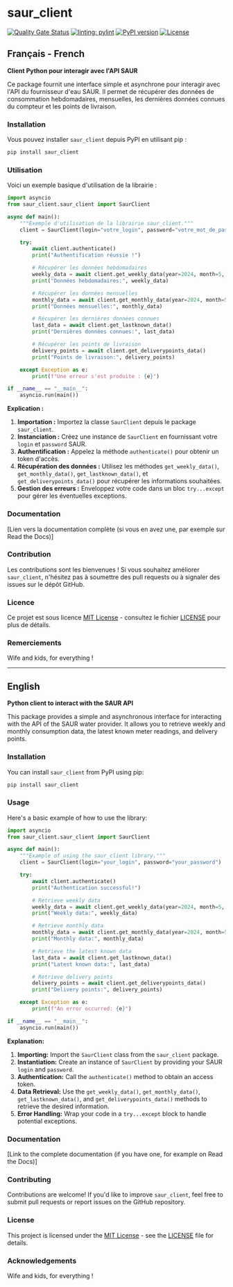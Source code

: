 # saur_client

[![Quality Gate Status](https://sonarcloud.io/api/project_badges/measure?project=cekage_Saur_fr_client&metric=alert_status)](https://sonarcloud.io/summary/new_code?id=cekage_Saur_fr_client)
[![linting: pylint](https://img.shields.io/badge/linting-pylint-yellowgreen)](https://github.com/pylint-dev/pylint)
[![PyPI version](https://badge.fury.io/py/saur_client.svg)](https://badge.fury.io/py/saur_client)
[![License](https://img.shields.io/badge/License-MIT-yellow.svg)](LICENSE)  <!-- Remplacez par votre licence -->

## Français - French

**Client Python pour interagir avec l'API SAUR**

Ce package fournit une interface simple et asynchrone pour interagir avec l'API du fournisseur d'eau SAUR. Il permet de récupérer des données de consommation hebdomadaires, mensuelles, les dernières données connues du compteur et les points de livraison.

### Installation

Vous pouvez installer `saur_client` depuis PyPI en utilisant pip :

```bash
pip install saur_client
```

### Utilisation

Voici un exemple basique d'utilisation de la librairie :

```python
import asyncio
from saur_client.saur_client import SaurClient

async def main():
    """Exemple d'utilisation de la librairie saur_client."""
    client = SaurClient(login="votre_login", password="votre_mot_de_passe")

    try:
        await client.authenticate()
        print("Authentification réussie !")

        # Récupérer les données hebdomadaires
        weekly_data = await client.get_weekly_data(year=2024, month=5, day=15)
        print("Données hebdomadaires:", weekly_data)

        # Récupérer les données mensuelles
        monthly_data = await client.get_monthly_data(year=2024, month=5)
        print("Données mensuelles:", monthly_data)

        # Récupérer les dernières données connues
        last_data = await client.get_lastknown_data()
        print("Dernières données connues:", last_data)

        # Récupérer les points de livraison
        delivery_points = await client.get_deliverypoints_data()
        print("Points de livraison:", delivery_points)

    except Exception as e:
        print(f"Une erreur s'est produite : {e}")

if __name__ == "__main__":
    asyncio.run(main())
```

**Explication :**

1. **Importation :** Importez la classe `SaurClient` depuis le package `saur_client`.
2. **Instanciation :** Créez une instance de `SaurClient` en fournissant votre `login` et `password` SAUR.
3. **Authentification :** Appelez la méthode `authenticate()` pour obtenir un token d'accès.
4. **Récupération des données :** Utilisez les méthodes `get_weekly_data()`, `get_monthly_data()`, `get_lastknown_data()`, et `get_deliverypoints_data()` pour récupérer les informations souhaitées.
5. **Gestion des erreurs :** Enveloppez votre code dans un bloc `try...except` pour gérer les éventuelles exceptions.

### Documentation

[Lien vers la documentation complète (si vous en avez une, par exemple sur Read the Docs)]

### Contribution

Les contributions sont les bienvenues ! Si vous souhaitez améliorer `saur_client`, n'hésitez pas à soumettre des pull requests ou à signaler des issues sur le dépôt GitHub.

### Licence

Ce projet est sous licence [MIT License](LICENSE) - consultez le fichier [LICENSE](LICENSE) pour plus de détails.

### Remerciements

Wife and kids, for everything ! 

---

## English

**Python client to interact with the SAUR API**

This package provides a simple and asynchronous interface for interacting with the API of the SAUR water provider. It allows you to retrieve weekly and monthly consumption data, the latest known meter readings, and delivery points.

### Installation

You can install `saur_client` from PyPI using pip:

```bash
pip install saur_client
```

### Usage

Here's a basic example of how to use the library:

```python
import asyncio
from saur_client.saur_client import SaurClient

async def main():
    """Example of using the saur_client library."""
    client = SaurClient(login="your_login", password="your_password")

    try:
        await client.authenticate()
        print("Authentication successful!")

        # Retrieve weekly data
        weekly_data = await client.get_weekly_data(year=2024, month=5, day=15)
        print("Weekly data:", weekly_data)

        # Retrieve monthly data
        monthly_data = await client.get_monthly_data(year=2024, month=5)
        print("Monthly data:", monthly_data)

        # Retrieve the latest known data
        last_data = await client.get_lastknown_data()
        print("Latest known data:", last_data)

        # Retrieve delivery points
        delivery_points = await client.get_deliverypoints_data()
        print("Delivery points:", delivery_points)

    except Exception as e:
        print(f"An error occurred: {e}")

if __name__ == "__main__":
    asyncio.run(main())
```

**Explanation:**

1. **Importing:** Import the `SaurClient` class from the `saur_client` package.
2. **Instantiation:** Create an instance of `SaurClient` by providing your SAUR `login` and `password`.
3. **Authentication:** Call the `authenticate()` method to obtain an access token.
4. **Data Retrieval:** Use the `get_weekly_data()`, `get_monthly_data()`, `get_lastknown_data()`, and `get_deliverypoints_data()` methods to retrieve the desired information.
5. **Error Handling:** Wrap your code in a `try...except` block to handle potential exceptions.

### Documentation

[Link to the complete documentation (if you have one, for example on Read the Docs)]

### Contributing

Contributions are welcome! If you'd like to improve `saur_client`, feel free to submit pull requests or report issues on the GitHub repository.

### License

This project is licensed under the [MIT License](LICENSE) - see the [LICENSE](LICENSE) file for details.

### Acknowledgements

Wife and kids, for everything ! 
